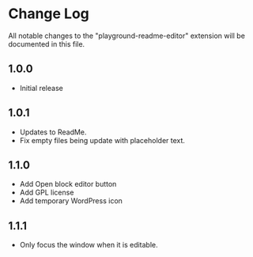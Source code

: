 # Change Log

All notable changes to the "playground-readme-editor" extension will be documented in this file.

## 1.0.0

- Initial release

## 1.0.1

- Updates to ReadMe.
- Fix empty files being update with placeholder text.

## 1.1.0

- Add Open block editor button
- Add GPL license
- Add temporary WordPress icon

## 1.1.1

- Only focus the window when it is editable.
